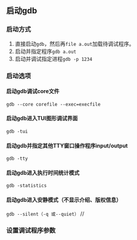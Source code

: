 
## 启动gdb

### 启动方式
1. 直接启动`gdb`，然后再`file a.out`加载待调试程序。
2. 启动并指定程序`gdb a.out`
3. 启动并调试指定进程`gdb -p 1234`

### 启动选项
#### 启动gdb调试core文件
`gdb --core corefile --exec=execfile`

#### 启动gdb进入TUI图形调试界面
`gdb -tui`

#### 启动gdb并指定其他TTY窗口操作程序input/output
`gdb -tty`

#### 启动gdb进入执行时间统计模式
`gdb -statistics`

#### 启动gdb进入安静模式（不显示介绍、版权信息）
`gdb --silent（-q 或--quiet）` //

### 设置调试程序参数
